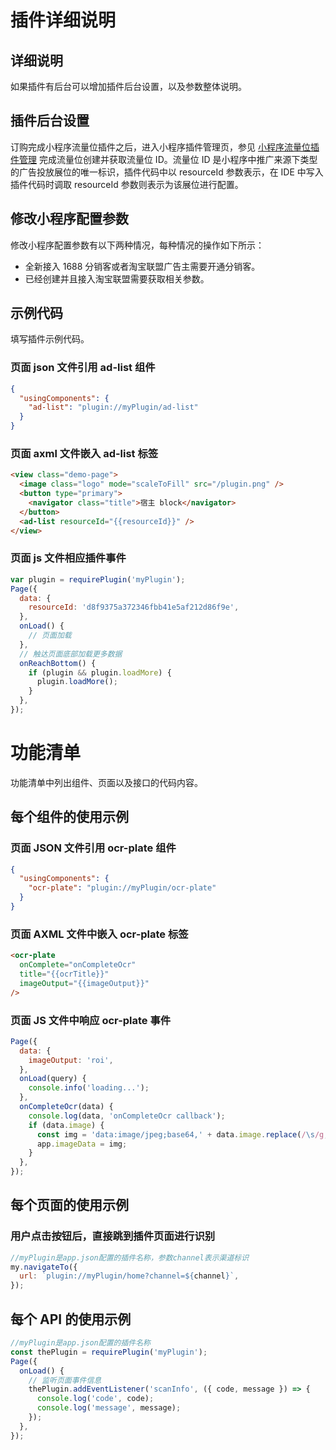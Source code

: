 # 插件详细说明

## 详细说明

如果插件有后台可以增加插件后台设置，以及参数整体说明。

## 插件后台设置

订购完成小程序流量位插件之后，进入小程序插件管理页，参见 [小程序流量位插件管理](https://opendocs.alipay.com/mini/plugin/traffic-manage) 完成流量位创建并获取流量位 ID。流量位 ID 是小程序中推广来源下类型的广告投放展位的唯一标识，插件代码中以 resourceId 参数表示，在 IDE 中写入插件代码时调取 resourceId 参数则表示为该展位进行配置。

## 修改小程序配置参数

修改小程序配置参数有以下两种情况，每种情况的操作如下所示：

- 全新接入 1688 分销客或者淘宝联盟广告主需要开通分销客。
- 已经创建并且接入淘宝联盟需要获取相关参数。

## 示例代码

填写插件示例代码。

### 页面 json 文件引用 ad-list 组件

```json
{
  "usingComponents": {
    "ad-list": "plugin://myPlugin/ad-list"
  }
}
```

### 页面 axml 文件嵌入 ad-list 标签

```html
<view class="demo-page">
  <image class="logo" mode="scaleToFill" src="/plugin.png" />
  <button type="primary">
    <navigator class="title">宿主 block</navigator>
  </button>
  <ad-list resourceId="{{resourceId}}" />
</view>
```

### 页面 js 文件相应插件事件

```javascript
var plugin = requirePlugin('myPlugin');
Page({
  data: {
    resourceId: 'd8f9375a372346fbb41e5af212d86f9e',
  },
  onLoad() {
    // 页面加载
  },
  // 触达页面底部加载更多数据
  onReachBottom() {
    if (plugin && plugin.loadMore) {
      plugin.loadMore();
    }
  },
});
```

# 功能清单

功能清单中列出组件、页面以及接口的代码内容。

## 每个组件的使用示例

### 页面 JSON 文件引用 ocr-plate 组件

```json
{
  "usingComponents": {
    "ocr-plate": "plugin://myPlugin/ocr-plate"
  }
}
```

### 页面 AXML 文件中嵌入 ocr-plate 标签

```html
<ocr-plate
  onComplete="onCompleteOcr"
  title="{{ocrTitle}}"
  imageOutput="{{imageOutput}}"
/>
```

### 页面 JS 文件中响应 ocr-plate 事件

```javascript
Page({
  data: {
    imageOutput: 'roi',
  },
  onLoad(query) {
    console.info('loading...');
  },
  onCompleteOcr(data) {
    console.log(data, 'onCompleteOcr callback');
    if (data.image) {
      const img = 'data:image/jpeg;base64,' + data.image.replace(/\s/g, '');
      app.imageData = img;
    }
  },
});
```

## 每个页面的使用示例

### 用户点击按钮后，直接跳到插件页面进行识别

```javascript
//myPlugin是app.json配置的插件名称，参数channel表示渠道标识
my.navigateTo({
  url: `plugin://myPlugin/home?channel=${channel}`,
});
```

## 每个 API 的使用示例

```javascript
//myPlugin是app.json配置的插件名称
const thePlugin = requirePlugin('myPlugin');
Page({
  onLoad() {
    // 监听页面事件信息
    thePlugin.addEventListener('scanInfo', ({ code, message }) => {
      console.log('code', code);
      console.log('message', message);
    });
  },
});
```
